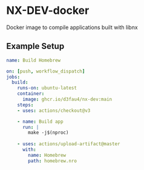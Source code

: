 # NX-DEV-docker
Docker image to compile applications built with libnx

## Example Setup
```yml
name: Build Homebrew

on: [push, workflow_dispatch]
jobs:
  build:
    runs-on: ubuntu-latest
    container:
      image: ghcr.io/d3fau4/nx-dev:main
    steps:
    - uses: actions/checkout@v3

    - name: Build app
      run: |
        make -j$(nproc)
        
    - uses: actions/upload-artifact@master
      with:
        name: Homebrew
        path: homebrew.nro
```
